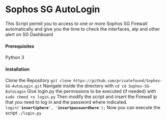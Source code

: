 <h1>Sophos SG AutoLogin</h1>

<p>This Script permit you to access to one or more Sophos SG Firewall automatically 
and give you the time to check the interfaces, atp and other alert on SG Dashboard</p>

<h4>Prerequisites</h4>
Python 3

<h4> Installation </h4>
Clone the Repository
<code>git clone https://github.com/privatefound/Sophos-SG-AutoLogin.git</code>
Navigate inside the directory with <code>cd cd Sophos-SG-AutoLogin</code>
Give login.py the permissions to be executed (if needed) with <code>sudo chmod +x login.py</code>
Then modify the script and insert the Firewall ip that you need to log in and the password where indicated.
<code>login('<strong>insertiphere</strong>', '<strong>insertpasswordhere</strong>');</code>
Now you can execute the script <code>./login.py</code>
